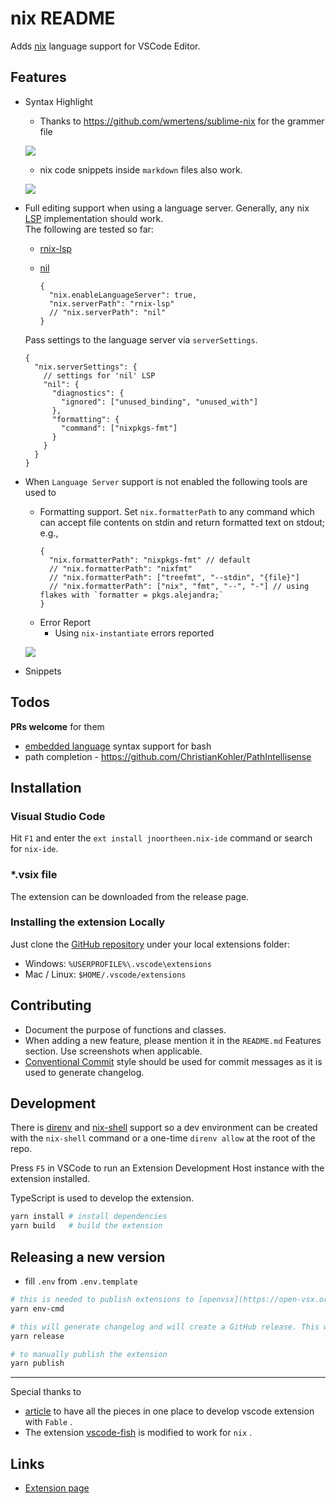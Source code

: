 # nix README

Adds [nix](https://nixos.org/) language support for VSCode Editor.

## Features

* Syntax Highlight

  + Thanks to https://github.com/wmertens/sublime-nix for the grammer file

  ![](./images/docs/nix-syntax-highlight.png)

  + nix code snippets inside `markdown` files also work.

  ![](./images/docs/md-embed-nix.png)

* Full editing support when using a language server. Generally, any nix [LSP](https://microsoft.github.io/language-server-protocol/) implementation should work.  
The following are tested so far:

  - [rnix-lsp](https://github.com/nix-community/rnix-lsp)
  - [nil](https://github.com/oxalica/nil)

    ```jsonc
    {
      "nix.enableLanguageServer": true,
      "nix.serverPath": "rnix-lsp"
      // "nix.serverPath": "nil"
    }
    ```

  Pass settings to the language server via `serverSettings`.
    ```jsonc
    {
      "nix.serverSettings": {
        // settings for 'nil' LSP
        "nil": {
          "diagnostics": {
            "ignored": ["unused_binding", "unused_with"]
          },
          "formatting": {
            "command": ["nixpkgs-fmt"]
          }
        }
      }
    }
    ```

* When `Language Server` support is not enabled the following tools are used to
  + Formatting support. Set `nix.formatterPath` to any command which can accept file contents on stdin and return formatted text on stdout; e.g.,
      ```jsonc
      {
        "nix.formatterPath": "nixpkgs-fmt" // default
        // "nix.formatterPath": "nixfmt"
        // "nix.formatterPath": ["treefmt", "--stdin", "{file}"]
        // "nix.formatterPath": ["nix", "fmt", "--", "-"] // using flakes with `formatter = pkgs.alejandra;`
      }
      ```
  + Error Report
    - Using `nix-instantiate` errors reported

  ![](./images/docs/linting.png)

* Snippets

## Todos

**PRs welcome** for them

* [embedded language](https://code.visualstudio.com/api/language-extensions/syntax-highlight-guide#embedded-languages) syntax support for bash
* path completion - https://github.com/ChristianKohler/PathIntellisense

## Installation

### Visual Studio Code

Hit `F1` and enter the `ext install jnoortheen.nix-ide` command or search for `nix-ide`.

### *.vsix file

The extension can be downloaded from the release page.

### Installing the extension Locally

Just clone the [GitHub repository](https://github.com/bbenoist/vscode-nix) under your local extensions folder:

* Windows: `%USERPROFILE%\.vscode\extensions`
* Mac / Linux: `$HOME/.vscode/extensions`

## Contributing

* Document the purpose of functions and classes.
* When adding a new feature, please mention it in the `README.md` Features section. Use screenshots when applicable.
* [Conventional Commit](https://www.conventionalcommits.org/en/v1.0.0/) style should be used for commit messages as it is used to generate changelog.

## Development

There is [direnv](https://direnv.net/) and [nix-shell](https://nixos.wiki/wiki/Development_environment_with_nix-shell) support so a dev environment can be created with the `nix-shell` command or a one-time `direnv allow` at the root of the repo.

Press `F5` in VSCode to run an Extension Development Host instance with the extension installed.

TypeScript is used to develop the extension.

```sh
yarn install # install dependencies
yarn build   # build the extension
```

## Releasing a new version

* fill `.env` from `.env.template`

```sh
# this is needed to publish extensions to [openvsx](https://open-vsx.org/) from local machine.
yarn env-cmd

# this will generate changelog and will create a GitHub release. This will also trigger jobs to publish the extension.
yarn release

# to manually publish the extension
yarn publish
```

---
Special thanks to
 * [article](https://blog.nojaf.com/2018/12/17/writing-a-vscode-extension-with-fable-2-1/) to have all the pieces in one place to develop vscode extension with `Fable` .
 * The extension [vscode-fish](https://github.com/bmalehorn/vscode-fish/) is modified to work for `nix` .

## Links

* [Extension page](https://marketplace.visualstudio.com/items?itemName=jnoortheen.nix-ide)
